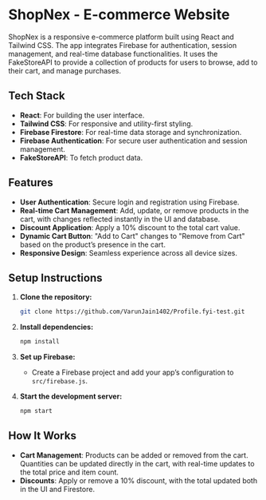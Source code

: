 # ShopNex - E-commerce Website

ShopNex is a responsive e-commerce platform built using React and Tailwind CSS. The app integrates Firebase for authentication, session management, and real-time database functionalities. It uses the FakeStoreAPI to provide a collection of products for users to browse, add to their cart, and manage purchases.

## Tech Stack

- **React**: For building the user interface.
- **Tailwind CSS**: For responsive and utility-first styling.
- **Firebase Firestore**: For real-time data storage and synchronization.
- **Firebase Authentication**: For secure user authentication and session management.
- **FakeStoreAPI**: To fetch product data.

## Features

- **User Authentication**: Secure login and registration using Firebase.
- **Real-time Cart Management**: Add, update, or remove products in the cart, with changes reflected instantly in the UI and database.
- **Discount Application**: Apply a 10% discount to the total cart value.
- **Dynamic Cart Button**: "Add to Cart" changes to "Remove from Cart" based on the product’s presence in the cart.
- **Responsive Design**: Seamless experience across all device sizes.

## Setup Instructions

1. **Clone the repository:**

    ```bash
    git clone https://github.com/VarunJain1402/Profile.fyi-test.git
    ```

2. **Install dependencies:**

    ```bash
    npm install
    ```

3. **Set up Firebase:**

    - Create a Firebase project and add your app’s configuration to `src/firebase.js`.

4. **Start the development server:**

    ```bash
    npm start
    ```

## How It Works

- **Cart Management**: Products can be added or removed from the cart. Quantities can be updated directly in the cart, with real-time updates to the total price and item count.
- **Discounts**: Apply or remove a 10% discount, with the total updated both in the UI and Firestore.
